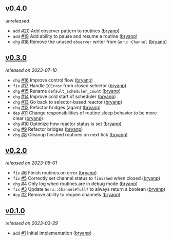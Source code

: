 ## v0.4.0

*unreleased*

  * `add` [#20](https://github.com/bryanp/goru/pull/20) Add observer pattern to routines ([bryanp](https://github.com/bryanp))
  * `add` [#19](https://github.com/bryanp/goru/pull/19) Add ability to pause and resume a routine ([bryanp](https://github.com/bryanp))
  * `chg` [#18](https://github.com/bryanp/goru/pull/18) Remove the unused `observer` writer from `Goru::Channel` ([bryanp](https://github.com/bryanp))

## [v0.3.0](https://github.com/bryanp/goru/releases/tag/v0.3.0)

*released on 2023-07-10*

  * `chg` [#16](https://github.com/bryanp/goru/pull/16) Improve control flow ([bryanp](https://github.com/bryanp))
  * `fix` [#17](https://github.com/bryanp/goru/pull/17) Handle `IOError` from closed selector ([bryanp](https://github.com/bryanp))
  * `chg` [#15](https://github.com/bryanp/goru/pull/15) Rename `default_scheduler_count` ([bryanp](https://github.com/bryanp))
  * `chg` [#14](https://github.com/bryanp/goru/pull/14) Improve cold start of scheduler ([bryanp](https://github.com/bryanp))
  * `chg` [#13](https://github.com/bryanp/goru/pull/13) Go back to selector-based reactor ([bryanp](https://github.com/bryanp))
  * `chg` [#12](https://github.com/bryanp/goru/pull/12) Refactor bridges (again) ([bryanp](https://github.com/bryanp))
  * `dep` [#11](https://github.com/bryanp/goru/pull/11) Change responsibilities of routine sleep behavior to be more clear ([bryanp](https://github.com/bryanp))
  * `chg` [#10](https://github.com/bryanp/goru/pull/10) Optimize how reactor status is set ([bryanp](https://github.com/bryanp))
  * `chg` [#9](https://github.com/bryanp/goru/pull/9) Refactor bridges ([bryanp](https://github.com/bryanp))
  * `chg` [#8](https://github.com/bryanp/goru/pull/8) Cleanup finished routines on next tick ([bryanp](https://github.com/bryanp))

## [v0.2.0](https://github.com/bryanp/goru/releases/tag/v0.2.0)

*released on 2023-05-01*

  * `fix` [#6](https://github.com/bryanp/goru/pull/6) Finish routines on error ([bryanp](https://github.com/bryanp))
  * `fix` [#5](https://github.com/bryanp/goru/pull/5) Correctly set channel status to `finished` when closed ([bryanp](https://github.com/bryanp))
  * `chg` [#4](https://github.com/bryanp/goru/pull/4) Only log when routines are in debug mode ([bryanp](https://github.com/bryanp))
  * `fix` [#3](https://github.com/bryanp/goru/pull/3) Update `Goru::Channel#full?` to always return a boolean ([bryanp](https://github.com/bryanp))
  * `dep` [#2](https://github.com/bryanp/goru/pull/2) Remove ability to reopen channels ([bryanp](https://github.com/bryanp))

## [v0.1.0](https://github.com/bryanp/goru/releases/tag/v0.1.0)

*released on 2023-03-29*

  * `add` [#1](https://github.com/bryanp/featuring) Initial implementation ([bryanp](https://github.com/bryanp))


